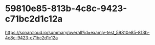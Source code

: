 # 59810e85-813b-4c8c-9423-c71bc2d1c12a
https://sonarcloud.io/summary/overall?id=examly-test_59810e85-813b-4c8c-9423-c71bc2d1c12a
